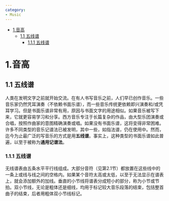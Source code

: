 ```yaml
---
category: 
- Music
---
```


- [1.音高](#1音高)
  - [1.1 五线谱](#11-五线谱)
    - [1.1.1 五线谱](#111-五线谱)

# 1.音高

## 1.1 五线谱

人类在发明文字之前就开始交流。在有人书写音乐之前，人们早已创作音乐。一些音乐家仍然凭耳演奏（不依赖书面乐谱），而一些音乐传统更依赖即兴演奏和/或凭耳学习。但是书面乐谱非常有用，原因与书面文字的用途相似。如果音乐被写下来，它就更容易学习和分享。西方音乐专注于长篇复杂的作品，由大型乐团演奏或合唱，按照作曲家的意图精确演奏或唱。如果没有书面乐谱，这将变得非常困难。许多不同类型的音乐记谱法已被发明，其中一些，如指法谱，仍在使用中。然而，迄今为止最广泛的写音乐的方式是用**五线谱**。事实上，这种类型的书面乐谱如此普遍，以至于被称为**通用记谱法**。

### 1.1.1 五线谱

无线谱表由五条水平平行线组成。大部分音符（见第2.1节）都放置在这些线中的一条上或线与线之间的空格内。如果某个音符太高或太低，以至于无法显示在谱表上，就会添加额外的加线。垂直的小节线将谱表分成短小的部分，称为小节或节拍。双小节线，无论是粗体还是细线，均用于标记较大音乐段落的结束，包括整首曲子的结束，后者用粗体双小节线标记。






